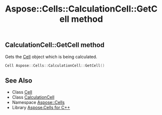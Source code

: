 ﻿---
title: Aspose::Cells::CalculationCell::GetCell method
linktitle: GetCell
second_title: Aspose.Cells for C++ API Reference
description: 'Aspose::Cells::CalculationCell::GetCell method. Gets the Cell object which is being calculated in C++.'
type: docs
weight: 1000
url: /cpp/aspose.cells/calculationcell/getcell/
---
## CalculationCell::GetCell method


Gets the [Cell](../../cell/) object which is being calculated.

```cpp
Cell Aspose::Cells::CalculationCell::GetCell()
```

## See Also

* Class [Cell](../../cell/)
* Class [CalculationCell](../)
* Namespace [Aspose::Cells](../../)
* Library [Aspose.Cells for C++](../../../)
